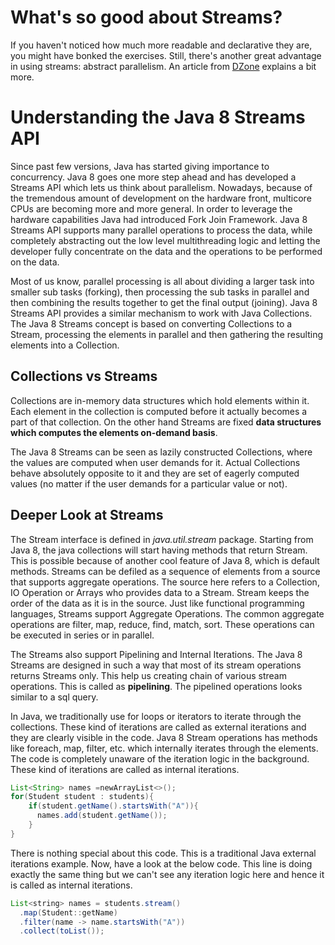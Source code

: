 # What's so good about Streams?
If you haven't noticed how much more readable and declarative they are, you might have bonked the exercises.
Still, there's another great advantage in using streams: abstract parallelism.
An article from [DZone](https://dzone.com/articles/understanding-java-8-streams-1) explains a bit more.

# Understanding the Java 8 Streams API
Since past few versions, Java has started giving importance to concurrency. 
Java 8 goes one more step ahead and has developed a Streams API which lets us think about parallelism. 
Nowadays, because of the tremendous amount of development  on the hardware front, multicore CPUs are becoming more and more general. 
In order to leverage the hardware capabilities Java had introduced Fork Join Framework. 
Java 8 Streams API supports many parallel operations to process the data, 
while completely abstracting out the low level multithreading logic 
and letting the developer fully concentrate on the data and the operations to be performed on the data.

Most of us know, parallel processing is all about dividing a larger task into smaller sub tasks (forking), 
then processing the sub tasks in parallel and then  combining the results together to get the final output (joining). 
Java 8 Streams API provides a similar mechanism to work with Java Collections. 
The Java 8 Streams concept is based on converting Collections to a Stream, processing the elements in parallel and then gathering the resulting elements into a Collection.

## Collections vs Streams
Collections are in-memory data structures which hold elements within it. 
Each element in the collection is computed before it actually becomes a part of that collection. 
On the other hand Streams are fixed **data structures which computes the elements on-demand basis**.

The Java 8 Streams can be seen as lazily constructed Collections, where the values are computed when user demands for it. 
Actual Collections behave absolutely opposite to it and they are set of eagerly computed values (no matter if the user demands for a particular value or not).

## Deeper Look at Streams
The Stream interface is defined in *java.util.stream* package. 
Starting from Java 8, the java collections will start having methods that return Stream. 
This is possible because of another cool feature of Java 8, which is default methods. 
Streams can be defiled as a sequence of elements from a source that supports aggregate operations.
The source here refers to a Collection, IO Operation or Arrays who provides data to a Stream. 
Stream keeps the order of the data as it is in the source. 
Just like functional programming languages, Streams support Aggregate Operations. 
The common aggregate operations are filter, map, reduce, find, match, sort. 
These operations can be executed in series or in parallel.

The Streams also support Pipelining and Internal Iterations. 
The Java 8 Streams are designed in such a way that most of its stream operations returns Streams only. 
This help us creating chain of various stream operations. 
This is called as **pipelining**. 
The pipelined operations looks similar to a sql query.

In Java, we traditionally use for loops or iterators to iterate through the collections. 
These kind of iterations are called as external iterations and they are clearly visible in the code. 
Java 8 Stream operations has methods like foreach, map, filter, etc. which internally iterates through the elements. 
The code is completely unaware of the iteration logic in the background. 
These kind of iterations are called as internal iterations.

````java
List<String> names =newArrayList<>();
for(Student student : students){
    if(student.getName().startsWith("A")){
      names.add(student.getName());
    }
}
````

There is nothing special about this code. 
This is a traditional Java external iterations example. 
Now, have a look at the below code. 
This line is doing exactly the same thing but we can't see any iteration logic here and hence it is called as internal iterations.

````java
List<string> names = students.stream()
  .map(Student::getName)
  .filter(name -> name.startsWith("A"))
  .collect(toList());
````
